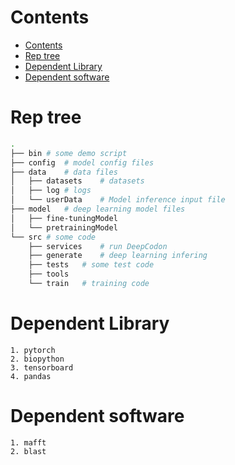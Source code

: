 # Contents
- [Contents](#contents)
- [Rep tree](#rep-tree)
- [Dependent Library](#dependent-library)
- [Dependent software](#dependent-software)


# Rep tree

```bash
.
├── bin # some demo script
├── config  # model config files
├── data    # data files
│   ├── datasets    # datasets
│   ├── log # logs
│   └── userData    # Model inference input file
├── model   # deep learning model files
│   ├── fine-tuningModel
│   └── pretrainingModel
└── src # some code
    ├── services    # run DeepCodon 
    ├── generate    # deep learning infering 
    ├── tests   # some test code
    ├── tools
    └── train   # training code
```

# Dependent Library
```
1. pytorch
2. biopython
3. tensorboard
4. pandas
```

# Dependent software
```
1. mafft
2. blast
```
